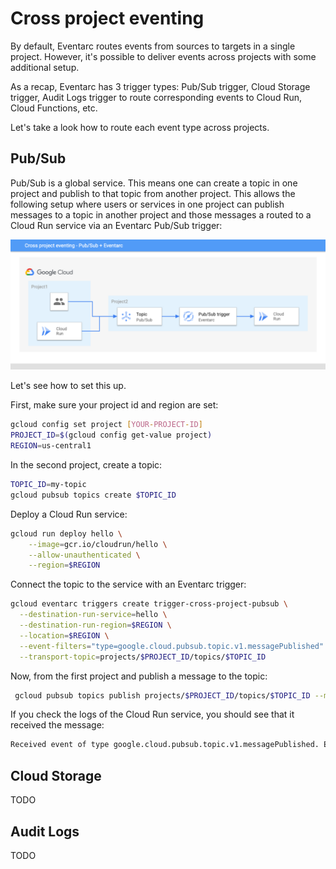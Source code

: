# Cross project eventing

By default, Eventarc routes events from sources to targets in a single project.
However, it's possible to deliver events across projects with some additional setup.

As a recap, Eventarc has 3 trigger types: Pub/Sub trigger, Cloud Storage
trigger, Audit Logs trigger to route corresponding events to Cloud Run, Cloud
Functions, etc.

Let's take a look how to route each event type across projects.

## Pub/Sub

Pub/Sub is a global service. This means one can create a topic in one project
and publish to that topic from another project. This allows the following setup
where users or services in one project can publish messages to a topic in
another project and those messages a routed to a Cloud Run service via an
Eventarc Pub/Sub trigger:

![Cross project eventing Pub/Sub](cross-project-eventing-pubsub.png)

Let's see how to set this up.

First, make sure your project id and region are set:

```sh
gcloud config set project [YOUR-PROJECT-ID]
PROJECT_ID=$(gcloud config get-value project)
REGION=us-central1
```

In the second project, create a topic:

```sh
TOPIC_ID=my-topic
gcloud pubsub topics create $TOPIC_ID
```

Deploy a Cloud Run service:

```sh
gcloud run deploy hello \
    --image=gcr.io/cloudrun/hello \
    --allow-unauthenticated \
    --region=$REGION
```

Connect the topic to the service with an Eventarc trigger:

```sh
gcloud eventarc triggers create trigger-cross-project-pubsub \
  --destination-run-service=hello \
  --destination-run-region=$REGION \
  --location=$REGION \
  --event-filters="type=google.cloud.pubsub.topic.v1.messagePublished" \
  --transport-topic=projects/$PROJECT_ID/topics/$TOPIC_ID
```

Now, from the first project and publish a message to the topic:

```sh
 gcloud pubsub topics publish projects/$PROJECT_ID/topics/$TOPIC_ID --message="hello"
```

If you check the logs of the Cloud Run service, you should see that it received the message:

```sh
Received event of type google.cloud.pubsub.topic.v1.messagePublished. Event data: hello
```

## Cloud Storage

TODO

## Audit Logs

TODO
